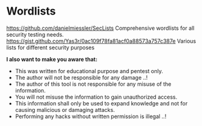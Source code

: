 # Wordlists

https://github.com/danielmiessler/SecLists Comprehensive wordlists for all security testing needs.
https://gist.github.com/Yas3r/0ac109f78fa81acf0a88573a757c387e Various lists for different security purposes



**I also want to make you aware that:**

- This was written for educational purpose and pentest only.
- The author will not be responsible for any damage ..!
- The author of this tool is not responsible for any misuse of the information.
- You will not misuse the information to gain unauthorized access.
- This information shall only be used to expand knowledge and not for causing malicious or damaging attacks.
- Performing any hacks without written permission is illegal ..!
